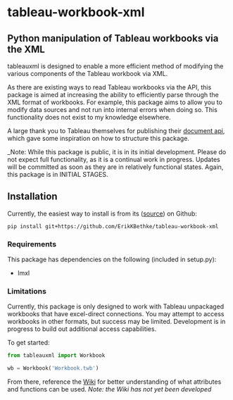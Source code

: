 # tableau-workbook-xml

## Python manipulation of Tableau workbooks via the XML
tableauxml is designed to enable a more efficient method of modifying the various components of the Tableau workbook via XML.

As there are existing ways to read Tableau workbooks via the API, this package is aimed at increasing the ability to efficiently parse through the XML format of workbooks. For example, this package aims to allow you to modify data sources and not run into internal errors when doing so. This functionality does not exist to my knowledge elsewhere.

A large thank you to Tableau themselves for publishing their [document api](http://tableau.github.io/document-api-python/docs/), which gave some inspiration on how to structure this package.

_Note: While this package is public, it is in its initial development. Please do not expect full functionality, as it is a continual work in progress. Updates will be committed as soon as they are in relatively functional states. Again, this package is in INITIAL STAGES.

## Installation
Currently, the easiest way to install is from its ([source](https://github.com/ErikKBethke/tableau-workbook-xml)) on Github:

`pip install git+https://github.com/ErikKBethke/tableau-workbook-xml`

### Requirements
This package has dependencies on the following (included in setup.py):
* lmxl

### Limitations
Currently, this package is only designed to work with Tableau unpackaged workbooks that have excel-direct connections. You may attempt to access workbooks in other formats, but success may be limited. Development is in progress to build out additional access capabilities.

To get started:
```python
from tableauxml import Workbook

wb = Workbook('Workbook.twb')
```
From there, reference the [Wiki]() for better understanding of what attributes and functions can be used.
_Note: the Wiki has not yet been developed_
